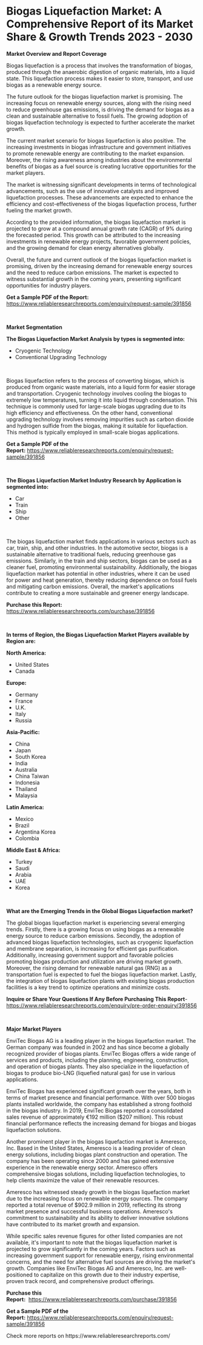 <p><h1>Biogas Liquefaction Market: A Comprehensive Report of its Market Share & Growth Trends 2023 - 2030</h1></p><p><strong>Market Overview and Report Coverage</strong></p>
<p><p>Biogas liquefaction is a process that involves the transformation of biogas, produced through the anaerobic digestion of organic materials, into a liquid state. This liquefaction process makes it easier to store, transport, and use biogas as a renewable energy source.</p><p>The future outlook for the biogas liquefaction market is promising. The increasing focus on renewable energy sources, along with the rising need to reduce greenhouse gas emissions, is driving the demand for biogas as a clean and sustainable alternative to fossil fuels. The growing adoption of biogas liquefaction technology is expected to further accelerate the market growth.</p><p>The current market scenario for biogas liquefaction is also positive. The increasing investments in biogas infrastructure and government initiatives to promote renewable energy are contributing to the market expansion. Moreover, the rising awareness among industries about the environmental benefits of biogas as a fuel source is creating lucrative opportunities for the market players.</p><p>The market is witnessing significant developments in terms of technological advancements, such as the use of innovative catalysts and improved liquefaction processes. These advancements are expected to enhance the efficiency and cost-effectiveness of the biogas liquefaction process, further fueling the market growth.</p><p>According to the provided information, the biogas liquefaction market is projected to grow at a compound annual growth rate (CAGR) of 9% during the forecasted period. This growth can be attributed to the increasing investments in renewable energy projects, favorable government policies, and the growing demand for clean energy alternatives globally.</p><p>Overall, the future and current outlook of the biogas liquefaction market is promising, driven by the increasing demand for renewable energy sources and the need to reduce carbon emissions. The market is expected to witness substantial growth in the coming years, presenting significant opportunities for industry players.</p></p>
<p><strong>Get a Sample PDF of the Report:</strong> <a href="https://www.reliableresearchreports.com/enquiry/request-sample/391856">https://www.reliableresearchreports.com/enquiry/request-sample/391856</a></p>
<p>&nbsp;</p>
<p><strong>Market Segmentation</strong></p>
<p><strong>The Biogas Liquefaction Market Analysis by types is segmented into:</strong></p>
<p><ul><li>Cryogenic Technology</li><li>Conventional Upgrading Technology</li></ul></p>
<p>&nbsp;</p>
<p><p>Biogas liquefaction refers to the process of converting biogas, which is produced from organic waste materials, into a liquid form for easier storage and transportation. Cryogenic technology involves cooling the biogas to extremely low temperatures, turning it into liquid through condensation. This technique is commonly used for large-scale biogas upgrading due to its high efficiency and effectiveness. On the other hand, conventional upgrading technology involves removing impurities such as carbon dioxide and hydrogen sulfide from the biogas, making it suitable for liquefaction. This method is typically employed in small-scale biogas applications.</p></p>
<p><strong>Get a Sample PDF of the Report:</strong>&nbsp;<a href="https://www.reliableresearchreports.com/enquiry/request-sample/391856">https://www.reliableresearchreports.com/enquiry/request-sample/391856</a></p>
<p>&nbsp;</p>
<p><strong>The Biogas Liquefaction Market Industry Research by Application is segmented into:</strong></p>
<p><ul><li>Car</li><li>Train</li><li>Ship</li><li>Other</li></ul></p>
<p>&nbsp;</p>
<p><p>The biogas liquefaction market finds applications in various sectors such as car, train, ship, and other industries. In the automotive sector, biogas is a sustainable alternative to traditional fuels, reducing greenhouse gas emissions. Similarly, in the train and ship sectors, biogas can be used as a cleaner fuel, promoting environmental sustainability. Additionally, the biogas liquefaction market has potential in other industries, where it can be used for power and heat generation, thereby reducing dependence on fossil fuels and mitigating carbon emissions. Overall, the market's applications contribute to creating a more sustainable and greener energy landscape.</p></p>
<p><strong>Purchase this Report:</strong>&nbsp; <a href="https://www.reliableresearchreports.com/purchase/391856">https://www.reliableresearchreports.com/purchase/391856</a></p>
<p>&nbsp;</p>
<p><strong>In terms of Region, the Biogas Liquefaction Market Players available by Region are:</strong></p>
<p>
    <p> <strong> North America: </strong>
        <ul>
            <li>United States</li>
            <li>Canada</li>
        </ul>
        </p> 
    <p> <strong> Europe: </strong>
        <ul>
            <li>Germany</li>
            <li>France</li>
            <li>U.K.</li>
            <li>Italy</li>
            <li>Russia</li>
        </ul>
        </p> 
    <p> <strong> Asia-Pacific: </strong>
        <ul>
            <li>China</li>
            <li>Japan</li>
            <li>South Korea</li>
            <li>India</li>
            <li>Australia</li>
            <li>China Taiwan</li>
            <li>Indonesia</li>
            <li>Thailand</li>
            <li>Malaysia</li>
        </ul>
        </p> 
    <p> <strong> Latin America: </strong>
        <ul>
            <li>Mexico</li>
            <li>Brazil</li>
            <li>Argentina Korea</li>
            <li>Colombia</li>
        </ul>
        </p> 
    <p> <strong> Middle East & Africa: </strong>
        <ul>
            <li>Turkey</li>
            <li>Saudi</li>
            <li>Arabia</li>
            <li>UAE</li>
            <li>Korea</li>
        </ul>
    </p>
    </p>
<p>&nbsp;</p>
<p><strong>What are the Emerging Trends in the Global Biogas Liquefaction market?</strong></p>
<p><p>The global biogas liquefaction market is experiencing several emerging trends. Firstly, there is a growing focus on using biogas as a renewable energy source to reduce carbon emissions. Secondly, the adoption of advanced biogas liquefaction technologies, such as cryogenic liquefaction and membrane separation, is increasing for efficient gas purification. Additionally, increasing government support and favorable policies promoting biogas production and utilization are driving market growth. Moreover, the rising demand for renewable natural gas (RNG) as a transportation fuel is expected to fuel the biogas liquefaction market. Lastly, the integration of biogas liquefaction plants with existing biogas production facilities is a key trend to optimize operations and minimize costs.</p></p>
<p><strong>Inquire or Share Your Questions If Any Before Purchasing This Report</strong>- <a href="https://www.reliableresearchreports.com/enquiry/pre-order-enquiry/391856">https://www.reliableresearchreports.com/enquiry/pre-order-enquiry/391856</a></p>
<p>&nbsp;</p>
<p><strong>Major Market Players</strong></p>
<p><p>EnviTec Biogas AG is a leading player in the biogas liquefaction market. The German company was founded in 2002 and has since become a globally recognized provider of biogas plants. EnviTec Biogas offers a wide range of services and products, including the planning, engineering, construction, and operation of biogas plants. They also specialize in the liquefaction of biogas to produce bio-LNG (liquefied natural gas) for use in various applications.</p><p>EnviTec Biogas has experienced significant growth over the years, both in terms of market presence and financial performance. With over 500 biogas plants installed worldwide, the company has established a strong foothold in the biogas industry. In 2019, EnviTec Biogas reported a consolidated sales revenue of approximately €192 million ($207 million). This robust financial performance reflects the increasing demand for biogas and biogas liquefaction solutions.</p><p>Another prominent player in the biogas liquefaction market is Ameresco, Inc. Based in the United States, Ameresco is a leading provider of clean energy solutions, including biogas plant construction and operation. The company has been operating since 2000 and has gained extensive experience in the renewable energy sector. Ameresco offers comprehensive biogas solutions, including liquefaction technologies, to help clients maximize the value of their renewable resources.</p><p>Ameresco has witnessed steady growth in the biogas liquefaction market due to the increasing focus on renewable energy sources. The company reported a total revenue of $902.9 million in 2019, reflecting its strong market presence and successful business operations. Ameresco's commitment to sustainability and its ability to deliver innovative solutions have contributed to its market growth and expansion.</p><p>While specific sales revenue figures for other listed companies are not available, it's important to note that the biogas liquefaction market is projected to grow significantly in the coming years. Factors such as increasing government support for renewable energy, rising environmental concerns, and the need for alternative fuel sources are driving the market's growth. Companies like EnviTec Biogas AG and Ameresco, Inc. are well-positioned to capitalize on this growth due to their industry expertise, proven track record, and comprehensive product offerings.</p></p>
<p><strong>Purchase this Report:</strong>&nbsp;&nbsp;<a href="https://www.reliableresearchreports.com/purchase/391856">https://www.reliableresearchreports.com/purchase/391856</a></p>
<p></p>
<p><strong>Get a Sample PDF of the Report:</strong>&nbsp;<a href="https://www.reliableresearchreports.com/enquiry/request-sample/391856">https://www.reliableresearchreports.com/enquiry/request-sample/391856</a></p>
<p>Check more reports on https://www.reliableresearchreports.com/</p>